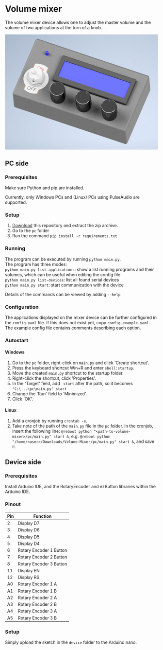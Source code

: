 # Volume mixer
The volume mixer device allows one to adjust the master volume and the volume of two applications at the turn of a knob.

![Device](device.jpg)

## PC side
### Prerequisites
Make sure Python and pip are installed.

Currently, only Windows PCs and (Linux) PCs using PulseAudio are supported.

### Setup
1. [Download](https://github.com/wilco375/Volume-Mixer/archive/refs/heads/master.zip) this repository and extract the zip archive.
2. Go to the `pc` folder
3. Run the command `pip install -r requirements.txt`

### Running
The program can be executed by running `python main.py`.  
The program has three modes:  
`python main.py list-applications`: show a list running programs and their volumes, which can be useful when editing the config file  
`python main.py list-devices`: list all found serial devices  
`python main.py start`: start communication with the device

Details of the commands can be viewed by adding `--help`

### Configuration
The applications displayed on the mixer device can be further configured in the `config.yaml` file. 
If this does not exist yet, copy `config.example.yaml`. The example config file contains comments describing each option. 

### Autostart
#### Windows
1. Go to the `pc` folder, right-click on `main.py` and click 'Create shortcut'.
2. Press the keyboard shortcut Win+R and enter `shell:startup`.
3. Move the created `main.py` shortcut to the startup folder.
4. Right-click the shortcut, click 'Properties'.
5. In the 'Target' field, add ` start` after the path, so it becomes `"C:\...\pc\main.py" start`
6. Change the 'Run' field to 'Minimized'.
7. Click 'OK'.

#### Linux
1. Add a cronjob by running `crontab -e`.
2. Take note of the path of the `main.py` file in the `pc` folder. In the cronjob, insert the following line:
    `@reboot python "<path-to-volume-mixer>/pc/main.py" start &`, e.g. `@reboot python "/home/<user>/Downloads/Volume-Mixer/pc/main.py" start &`, and save it.

## Device side
### Prerequisites
Install Arduino IDE, and the RotaryEncoder and ezButton libraries within the Arduino IDE.

###  Pinout
| Pin | Function |
| --- | -------- |
| 2  | Display D7 |
| 3  | Display D6 |
| 4  | Display D5 |
| 5  | Display D4 |
| 6  | Rotary Encoder 1 Button |
| 7  | Rotary Encoder 2 Button |
| 8  | Rotary Encoder 3 Button |
| 11 | Display EN |
| 12 | Display RS |
| A0 | Rotary Encoder 1 A |
| A1 | Rotary Encoder 1 B |
| A2 | Rotary Encoder 2 A |
| A3 | Rotary Encoder 2 B |
| A4 | Rotary Encoder 3 A |
| A5 | Rotary Encoder 3 B |

### Setup
Simply upload the sketch in the `device` folder to the Arduino nano.
